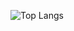 ![Top Langs](https://github-readme-stats.vercel.app/api/top-langs/?username=ahmedivy&layout=compact&langs_count=10)
